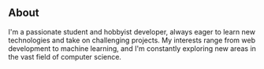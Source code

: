 ## About

I'm a passionate student and hobbyist developer, always eager to learn new technologies and take on challenging projects. My interests range from web development to machine learning, and I'm constantly exploring new areas in the vast field of computer science.
